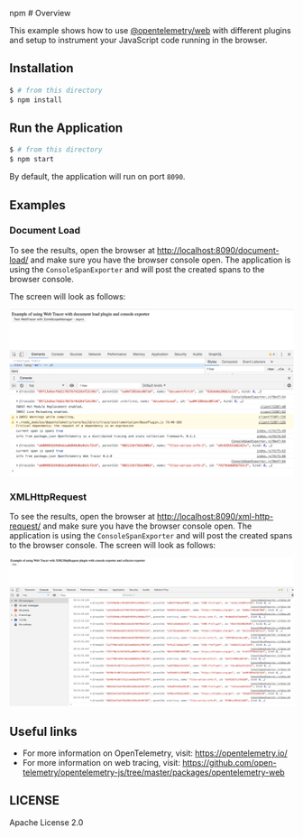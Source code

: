 npm # Overview

This example shows how to use [@opentelemetry/web](https://github.com/open-telemetry/opentelemetry-js/tree/master/packages/opentelemetry-web) with different plugins and setup to instrument your JavaScript code running in the browser.

## Installation

```sh
$ # from this directory
$ npm install
```

## Run the Application

```sh
$ # from this directory
$ npm start
```

By default, the application will run on port `8090`.

## Examples

### Document Load

To see the results, open the browser at <http://localhost:8090/document-load/> and make sure you have the browser console open. The application is using the `ConsoleSpanExporter` and will post the created spans to the browser console.

The screen will look as follows:

![Screenshot of the running example](images/document-load.png)

### XMLHttpRequest

To see the results, open the browser at <http://localhost:8090/xml-http-request/> and make sure you have the browser console open. The application is using the `ConsoleSpanExporter` and will post the created spans to the browser console.
The screen will look as follows:

![Screenshot of the running example](images/xml-http-request.png)


## Useful links

- For more information on OpenTelemetry, visit: <https://opentelemetry.io/>
- For more information on web tracing, visit: <https://github.com/open-telemetry/opentelemetry-js/tree/master/packages/opentelemetry-web>

## LICENSE

Apache License 2.0
